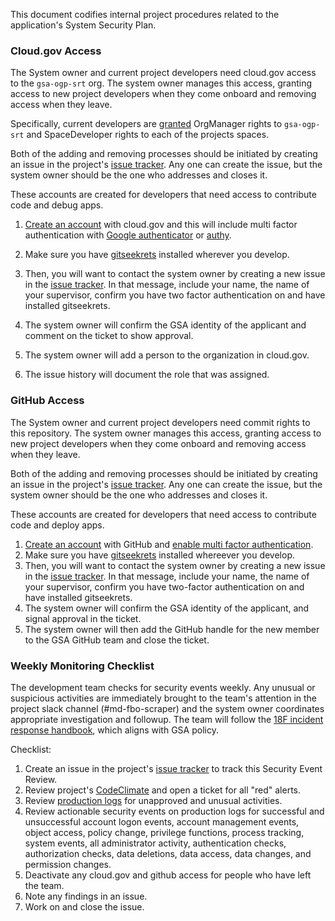 This document codifies internal project procedures related to the application's System Security Plan.

### Cloud.gov Access 

The System owner and current project developers need cloud.gov access to the `gsa-ogp-srt` org.  The system owner manages this access, granting access to new project developers when they come onboard and removing access when they leave.  

Specifically, current developers are [granted](https://cloud.gov/docs/apps/managing-teammates/) OrgManager rights to `gsa-ogp-srt` and SpaceDeveloper rights to each of the projects spaces.  

Both of the adding and removing processes should be initiated by creating an issue in the project's [issue tracker](https://github.com/18F/pulse/issues).  Any one can create the issue, but the system owner should be the one who addresses and closes it.    

These accounts are created for developers that need access to contribute code and debug apps.

1. [Create an account](https://github.com/) with cloud.gov and this will include multi factor authentication with [Google authenticator](https://support.google.com/accounts/answer/1066447?hl=en) or [authy](https://www.authy.com/).

2. Make sure you have [gitseekrets](https://github.com/18F/laptop/tree/master/seekret-rules) installed wherever you develop.

3. Then, you will want to contact the system owner by creating a new issue in the [issue tracker](https://github.com/GSA/srt-fbo-scraper/issues).  In that message, include your name, the name of your supervisor, confirm you have two factor authentication on and have installed gitseekrets. 

4. The system owner will confirm the GSA identity of the applicant and comment on the ticket to show approval. 

5. The system owner will add a person to the organization in cloud.gov. 
 
6. The issue history will document the role that was assigned.

### GitHub Access 

The System owner and current project developers need commit rights to this repository.  The system owner manages this access, granting access to new project developers when they come onboard and removing access when they leave.  
  
Both of the adding and removing processes should be initiated by creating an issue in the project's [issue tracker](https://github.com/GSA/srt-fbo-scraper/issues).  Any one can create the issue, but the system owner should be the one who addresses and closes it.  

These accounts are created for developers that need access to contribute code and deploy apps.

1. [Create an account](https://github.com/) with GitHub and [enable multi factor authentication](https://github.com/blog/1614-two-factor-authentication).
2. Make sure you have [gitseekrets](https://github.com/18F/laptop/tree/master/seekret-rules) installed whereever you develop.
3. Then, you will want to contact the system owner by creating a new issue in the [issue tracker](https://github.com/GSA/srt-fbo-scraper/issues). In that message, include your name, the name of your supervisor, confirm you have two-factor authentication on and have installed gitseekrets. 
4. The system owner will confirm the GSA identity of the applicant, and signal approval in the ticket. 
5. The system owner will then add the GitHub handle for the new member to the GSA GitHub team and close the ticket.

### Weekly Monitoring Checklist

The development team checks for security events weekly. Any unusual or suspicious activities are immediately brought to the team's attention in the project slack channel (#md-fbo-scraper) and the system owner coordinates appropriate investigation and followup. The team will follow the [18F incident response handbook](https://handbook.18f.gov/security-incidents/), which aligns with GSA policy.

Checklist:
1. Create an issue in the project's [issue tracker](https://github.com/GSA/srt-fbo-scraper/issues) to track this Security Event Review.
2. Review project's [CodeClimate](https://codeclimate.com/github/GSA/srt-fbo-scraper) and open a ticket for all "red" alerts.
3. Review [production logs](https://logs.fr.cloud.gov) for unapproved and unusual activities. 
4. Review actionable security events on production logs for successful and unsuccessful account logon events, account management events, object access, policy change, privilege functions, process tracking, system events, all administrator activity, authentication checks, authorization checks, data deletions, data access, data changes, and permission changes.
5. Deactivate any cloud.gov and github access for people who have left the team.
6. Note any findings in an issue.
7. Work on and close the issue.
